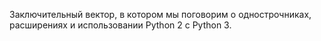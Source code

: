 Заключительный вектор, в котором мы поговорим о однострочниках, расширениях и использовании Python 2 с Python 3.
